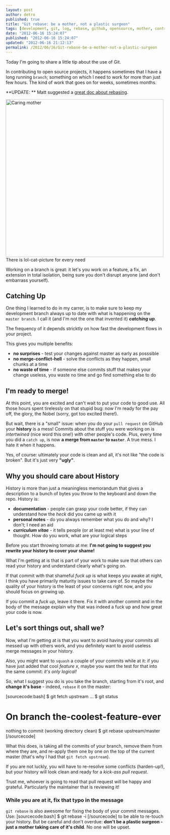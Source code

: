 ```yaml
---
layout: post
author: detro
published: true
title: "Git rebase: be a mother, not a plastic surgeon"
tags: [development, git, log, rebase, github, opensource, mother, contribution, surgeon, history]
date: "2012-06-16 15:24:07"
published: "2012-06-16 15:24:07"
updated: "2012-06-16 21:12:13"
permalink: /2012/06/16/Git-rebase-be-a-mother-not-a-plastic-surgeon
---
```


Today I'm going to share a little tip about the use of Git.

In contributing to open source projects, it happens sometimes that I have
a long running `branch`; something on which I need to work for more than just
few hours. The kind of work that goes on for weeks, sometimes months.

**UPDATE: ** Matt suggested a [great doc about rebasing](http://git-scm.com/book/en/Git-Branching-Rebasing).

<div class="img">
<img src="http://www.desktopocean.com/file/101/480x800/crop/caring-mother.jpg" alt="Caring mother" height="500" />
There is lol-cat-picture for every need
</div>

Working on a branch is great: it let's you work on a feature, a fix, an
extension in total isolation, being sure you don't disrupt anyone (and don't
embarrass yourself).

## Catching Up

One thing I learned to do in my carrer, is to make sure to keep my development
branch always up to date with what is happening on the `master branch`.
I call it (and I'm not the one that invented it) **_catching up_**.

The frequency of it depends stricktly on how fast the development
flows in your project.

This gives you multiple benefits:

* **no surprises** - test your changes against master as early as posssible
* **no merge-conflict-hell** - solve the conflicts as they happen, small
chunks at a time
* **no waste of time** - if someone else commits stuff that makes your
change useless, you waste no time and go find something else to do

## I'm ready to merge!

At this point, you are excited and can't wait to put your code to good use.
All those hours spent tirelessly on that stupid bug: now I'm ready
for the pay off, the glory, the Nobel (sorry, got too excited there!).

But wait, there is a "small" issue: when you do your `pull request` on
GitHub your **history** is a mess! Commits about the stuff you were working on
is _intertwined_ (nice word this one!) with other people's code.
Plus, every time you did a `catch up`, is now
**a merge from `master` to `master`**. A true mess. I hate it when it happens.

Yes, of course: ultimately your code is clean and all, it's not like
"the code is broken". But it's just very **"ugly"**.

## Why you should care about History

History is more than just a meaningless memorandum that gives a description
to a bunch of bytes you throw to the keyboard and down the repo. History is:

* **documentation** - people can grasp your code better, if they can understand
how the _heck_ did you came up with it
* **personal notes** - do you always remember what you do and why? I don't; I need an aid
* **_curriculum vitae_** - it tells people (or at least me) what is your line of
thought. How do you work, what are your logical steps

Before you start throwing tomato at me: **I'm not going to suggest you
rewrite your history to cover your shame!**

What I'm getting at is that is part of your work to make sure that others can
read your history and understand clearly what's going on.

If that commit with that shameful _fuck up_ is what keeps you awake at night,
I think you have primarily maturity issues to take care of. So maybe the quality
of your history is the least of your concerns right now, and you should focus
on growing up.

If you commit a _fuck up_, leave it there. Fix it with another commit and in
the body of the message explain why that was indeed a fuck up and how great
your code is now.

## Let's sort things out, shall we?

Now, what I'm getting at is that you want to avoid having your commits all
messed up with others work, and you definitely want to avoid useless merge
messages in your history.

Also, you might want to `squash` a couple of your commits while at it: if you
have just added that cool _feature x_, maybe you want the test for that into
the same commit: _it's only logical!_

So, what I suggest you do is you take the branch, starting from it's root, and
**change it's base** - indeed, `rebase` it on the master:

[sourcecode:bash]
$ git fetch upstream
...
$ git status
# On branch the-coolest-feature-ever
nothing to commit (working directory clean)
$ git rebase upstream/master
[/sourcecode]

What this does, is taking all the commits of your branch, remove
them from where they are, and re-apply them one by one on the top of the current
master (that's why I had that `git fetch upstream`).

If you are not luckly, you will have to re-resolve some conflicts (harden-up!),
but your history will look clean and ready for a _kick-ass pull request_.

Trust me, whoever is going to read that pull request will be happy and grateful.
Particularly the maintainer that is reviewing it!

### While you are at it, fix that typo in the message

`git rebase` is also awesome for fixing the body of your commit messages.
Use:
[sourcecode:bash]
$ git rebase -i <COMMIT HASH>
[/sourcecode]
to be able to re-touch your history. But
be careful and don't overdue: **don't be a plastic surgeon - just a
mother taking care of it's child**. No one will be upset.
